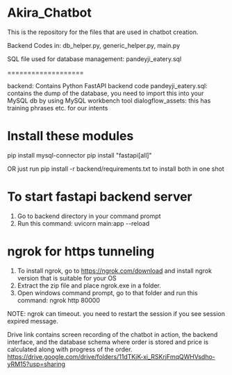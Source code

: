 # Akira_Chatbot
This is the repository for the files that are used in chatbot creation.

Backend Codes in:
db_helper.py, generic_helper.py, main.py

SQL file used for database management: pandeyji_eatery.sql

===================

backend: Contains Python FastAPI backend code
 pandeyji_eatery.sql: contains the dump of the database, you need to import this into your MySQL db by using MySQL workbench tool
dialogflow_assets: this has training phrases etc. for our intents

Install these modules
======================

pip install mysql-connector
pip install "fastapi[all]"

OR just run pip install -r backend/requirements.txt to install both in one shot

To start fastapi backend server
================================
1. Go to backend directory in your command prompt
2. Run this command: uvicorn main:app --reload

ngrok for https tunneling
================================
1. To install ngrok, go to https://ngrok.com/download and install ngrok version that is suitable for your OS
2. Extract the zip file and place ngrok.exe in a folder.
3. Open windows command prompt, go to that folder and run this command: ngrok http 80000

NOTE: ngrok can timeout. you need to restart the session if you see session expired message.

Drive link contains screen recording of the chatbot in action, the backend interface, and 
the database schema where order is stored and price is calculated along with progress of the order.
https://drive.google.com/drive/folders/11dTKjK-xi_RSKrjFmqQWHVsdho-yRM15?usp=sharing
